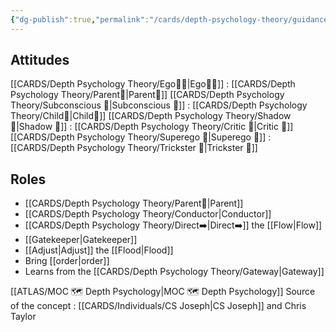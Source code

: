```yaml
---
{"dg-publish":true,"permalink":"/cards/depth-psychology-theory/guidance-function/","noteIcon":"","created":"2023-01-06T19:41:31.006+01:00","updated":"2023-04-21T13:30:44.611+02:00"}
---
```



## Attitudes
[[CARDS/Depth Psychology Theory/Ego🙋‍♂️\|Ego🙋‍♂️]] : [[CARDS/Depth Psychology Theory/Parent🤨\|Parent🤨]] 
[[CARDS/Depth Psychology Theory/Subconscious 🤸\|Subconscious 🤸]] : [[CARDS/Depth Psychology Theory/Child👼\|Child👼]]
[[CARDS/Depth Psychology Theory/Shadow 👤\|Shadow 👤]] : [[CARDS/Depth Psychology Theory/Critic 🤔\|Critic 🤔]]
[[CARDS/Depth Psychology Theory/Superego 👹\|Superego 👹]] : [[CARDS/Depth Psychology Theory/Trickster 🤡\|Trickster 🤡]]

## Roles
- [[CARDS/Depth Psychology Theory/Parent🤨\|Parent]]
- [[CARDS/Depth Psychology Theory/Conductor\|Conductor]]
- [[CARDS/Depth Psychology Theory/Direct➡️\|Direct➡️]] the [[Flow\|Flow]]
- [[Gatekeeper\|Gatekeeper]]
- [[Adjust\|Adjust]] the [[Flood\|Flood]]
- Bring [[order\|order]]
- Learns from the [[CARDS/Depth Psychology Theory/Gateway\|Gateway]]


[[ATLAS/MOC 🗺️ Depth Psychology\|MOC 🗺️ Depth Psychology]]
Source of the concept : [[CARDS/Individuals/CS Joseph\|CS Joseph]] and Chris Taylor